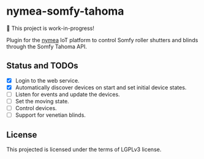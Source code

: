 # nymea-somfy-tahoma

🚧 This project is work-in-progress!

Plugin for the [nymea](https://github.com/nymea/nymea) IoT platform to
control Somfy roller shutters and blinds through the Somfy Tahoma API.

## Status and TODOs

- [x] Login to the web service.
- [x] Automatically discover devices on start and set initial device states.
- [ ] Listen for events and update the devices.
- [ ] Set the moving state.
- [ ] Control devices.
- [ ] Support for venetian blinds.

## License

This projected is licensed under the terms of LGPLv3 license.
